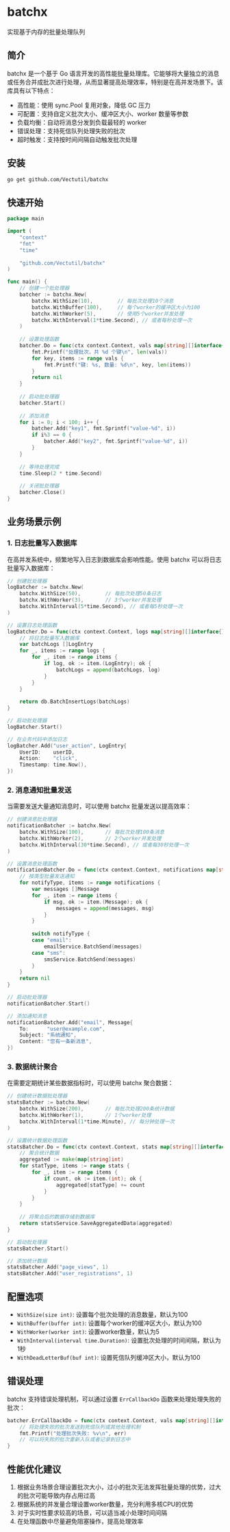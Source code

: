 # batchx

实现基于内存的批量处理队列

## 简介

batchx 是一个基于 Go 语言开发的高性能批量处理库。它能够将大量独立的消息或任务合并成批次进行处理，从而显著提高处理效率，特别是在高并发场景下。该库具有以下特点：

- 高性能：使用 sync.Pool 复用对象，降低 GC 压力
- 可配置：支持自定义批次大小、缓冲区大小、worker 数量等参数
- 负载均衡：自动将消息分发到负载最轻的 worker
- 错误处理：支持死信队列处理失败的批次
- 超时触发：支持按时间间隔自动触发批次处理

## 安装

```bash
go get github.com/Vectutil/batchx
```

## 快速开始

```go
package main

import (
    "context"
    "fmt"
    "time"
    
    "github.com/Vectutil/batchx"
)

func main() {
    // 创建一个批处理器
    batcher := batchx.New(
        batchx.WithSize(10),        // 每批次处理10个消息
        batchx.WithBuffer(100),     // 每个worker的缓冲区大小为100
        batchx.WithWorker(5),       // 使用5个worker并发处理
        batchx.WithInterval(1*time.Second), // 或者每秒处理一次
    )
    
    // 设置处理函数
    batcher.Do = func(ctx context.Context, vals map[string][]interface{}) error {
        fmt.Printf("处理批次，共 %d 个键\n", len(vals))
        for key, items := range vals {
            fmt.Printf("键: %s, 数量: %d\n", key, len(items))
        }
        return nil
    }
    
    // 启动批处理器
    batcher.Start()
    
    // 添加消息
    for i := 0; i < 100; i++ {
        batcher.Add("key1", fmt.Sprintf("value-%d", i))
        if i%3 == 0 {
            batcher.Add("key2", fmt.Sprintf("value-%d", i))
        }
    }
    
    // 等待处理完成
    time.Sleep(2 * time.Second)
    
    // 关闭批处理器
    batcher.Close()
}
```

## 业务场景示例

### 1. 日志批量写入数据库

在高并发系统中，频繁地写入日志到数据库会影响性能。使用 batchx 可以将日志批量写入数据库：

```go
// 创建批处理器
logBatcher := batchx.New(
    batchx.WithSize(50),        // 每批次处理50条日志
    batchx.WithWorker(3),       // 3个worker并发处理
    batchx.WithInterval(5*time.Second), // 或者每5秒处理一次
)

// 设置日志处理函数
logBatcher.Do = func(ctx context.Context, logs map[string][]interface{}) error {
    // 将日志批量写入数据库
    var batchLogs []LogEntry
    for _, items := range logs {
        for _, item := range items {
            if log, ok := item.(LogEntry); ok {
                batchLogs = append(batchLogs, log)
            }
        }
    }
    
    return db.BatchInsertLogs(batchLogs)
}

// 启动批处理器
logBatcher.Start()

// 在业务代码中添加日志
logBatcher.Add("user_action", LogEntry{
    UserID:    userID,
    Action:    "click",
    Timestamp: time.Now(),
})
```

### 2. 消息通知批量发送

当需要发送大量通知消息时，可以使用 batchx 批量发送以提高效率：

```go
// 创建消息批处理器
notificationBatcher := batchx.New(
    batchx.WithSize(100),       // 每批次处理100条消息
    batchx.WithWorker(2),       // 2个worker并发处理
    batchx.WithInterval(30*time.Second), // 或者每30秒处理一次
)

// 设置消息处理函数
notificationBatcher.Do = func(ctx context.Context, notifications map[string][]interface{}) error {
    // 按类型批量发送通知
    for notifyType, items := range notifications {
        var messages []Message
        for _, item := range items {
            if msg, ok := item.(Message); ok {
                messages = append(messages, msg)
            }
        }
        
        switch notifyType {
        case "email":
            emailService.BatchSend(messages)
        case "sms":
            smsService.BatchSend(messages)
        }
    }
    return nil
}

// 启动批处理器
notificationBatcher.Start()

// 添加通知消息
notificationBatcher.Add("email", Message{
    To:      "user@example.com",
    Subject: "系统通知",
    Content: "您有一条新消息",
})
```

### 3. 数据统计聚合

在需要定期统计某些数据指标时，可以使用 batchx 聚合数据：

```go
// 创建统计数据批处理器
statsBatcher := batchx.New(
    batchx.WithSize(200),       // 每批次处理200条统计数据
    batchx.WithWorker(1),       // 1个worker处理
    batchx.WithInterval(1*time.Minute), // 每分钟处理一次
)

// 设置统计数据处理函数
statsBatcher.Do = func(ctx context.Context, stats map[string][]interface{}) error {
    // 聚合统计数据
    aggregated := make(map[string]int)
    for statType, items := range stats {
        for _, item := range items {
            if count, ok := item.(int); ok {
                aggregated[statType] += count
            }
        }
    }
    
    // 将聚合后的数据存储到数据库
    return statsService.SaveAggregatedData(aggregated)
}

// 启动批处理器
statsBatcher.Start()

// 添加统计数据
statsBatcher.Add("page_views", 1)
statsBatcher.Add("user_registrations", 1)
```

## 配置选项

- `WithSize(size int)`: 设置每个批次处理的消息数量，默认为100
- `WithBuffer(buffer int)`: 设置每个worker的缓冲区大小，默认为100
- `WithWorker(worker int)`: 设置worker数量，默认为5
- `WithInterval(interval time.Duration)`: 设置批次处理的时间间隔，默认为1秒
- `WithDeadLetterBuf(buf int)`: 设置死信队列缓冲区大小，默认为100

## 错误处理

batchx 支持错误处理机制，可以通过设置 `ErrCallbackDo` 函数来处理处理失败的批次：

```go
batcher.ErrCallbackDo = func(ctx context.Context, vals map[string][]interface{}, err error) {
    // 将处理失败的批次发送到死信队列或其他处理机制
    fmt.Printf("处理批次失败: %v\n", err)
    // 可以将失败的批次重新入队或者记录到日志中
}
```

## 性能优化建议

1. 根据业务场景合理设置批次大小，过小的批次无法发挥批量处理的优势，过大的批次可能导致内存占用过高
2. 根据系统的并发量合理设置worker数量，充分利用多核CPU的优势
3. 对于实时性要求较高的场景，可以适当减小处理时间间隔
4. 在处理函数中尽量避免阻塞操作，提高处理效率
